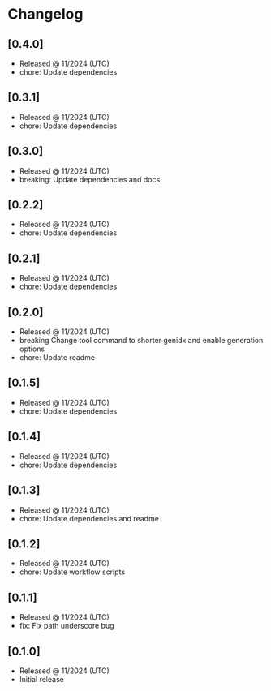 # Changelog

## [0.4.0]

- Released @ 11/2024 (UTC)
- chore: Update dependencies

## [0.3.1]

- Released @ 11/2024 (UTC)
- chore: Update dependencies

## [0.3.0]

- Released @ 11/2024 (UTC)
- breaking: Update dependencies and docs

## [0.2.2]

- Released @ 11/2024 (UTC)
- chore: Update dependencies

## [0.2.1]

- Released @ 11/2024 (UTC)
- chore: Update dependencies

## [0.2.0]

- Released @ 11/2024 (UTC)
- breaking Change tool command to shorter genidx and enable generation options
- chore: Update readme

## [0.1.5]

- Released @ 11/2024 (UTC)
- chore: Update dependencies

## [0.1.4]

- Released @ 11/2024 (UTC)
- chore: Update dependencies

## [0.1.3]

- Released @ 11/2024 (UTC)
- chore: Update dependencies and readme

## [0.1.2]

- Released @ 11/2024 (UTC)
- chore: Update workflow scripts

## [0.1.1]

- Released @ 11/2024 (UTC)
- fix: Fix path underscore bug

## [0.1.0]

- Released @ 11/2024 (UTC)
- Initial release
